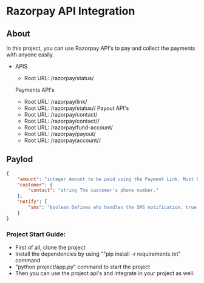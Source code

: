# Razorpay API Integration


## About

In this project, you can use Razorpay API's to pay and collect the payments with anyone easily.

- APIS
    - Root URL: /razorpay/status/

    Payments API's
    - Root URL: /razorpay/link/
    - Root URL: /razorpay/status/<id>/
    Payout API's
    - Root URL: /razorpay/contact/
    - Root URL: /razorpay/contact/<id>/
    - Root URL: /razorpay/fund-account/
    - Root URL: /razorpay/payout/
    - Root URL: /razorpay/account/<id>/


## Paylod

```json
{
    "amount": "integer Amount to be paid using the Payment Link. Must be in the smallest unit of the currency. For example, if you want to receive a payment of ₹300.00, you must enter the value 30000.",
    "customer": {
        "contact": "string The customer's phone number."
    },
    "notify": {
        "sms": "boolean Defines who handles the SMS notification. true - Razorpay handles the notification. false - You handle the notification."
    }
}
```

### Project Start Guide:

- First of all, clone the project
- Install the dependencies by using ""pip install -r requirements.txt" command
- "python project/app.py" command to start the project
- Then you can use the project api's and integrate in your project as well.
